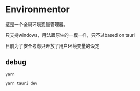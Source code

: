 # Environmentor

这是一个全局环境变量管理器。

只支持windows，用法跟原生的一模一样，只不过based on tauri

目前为了安全考虑只开放了用户环境变量的设定

## debug

```bash
yarn 

yarn tauri dev
```

